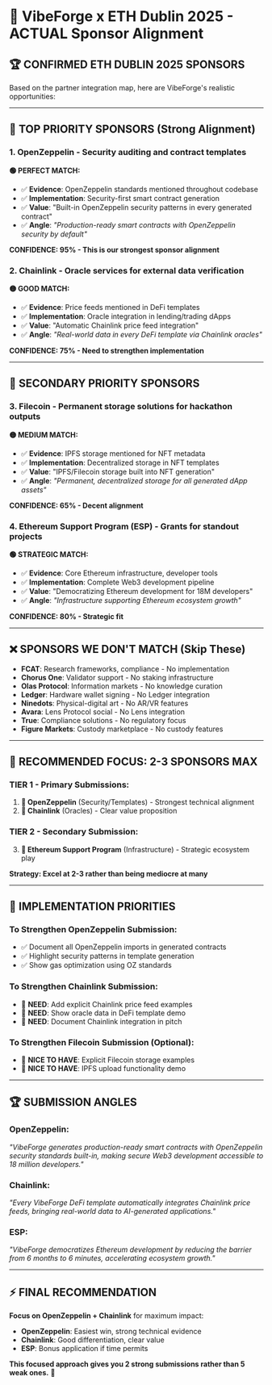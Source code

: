 # 🎯 VibeForge x ETH Dublin 2025 - ACTUAL Sponsor Alignment

## 🏆 **CONFIRMED ETH DUBLIN 2025 SPONSORS**

Based on the partner integration map, here are VibeForge's realistic opportunities:

---

## 🥇 **TOP PRIORITY SPONSORS (Strong Alignment)**

### **1. OpenZeppelin - Security auditing and contract templates**
**🟢 PERFECT MATCH:**
- ✅ **Evidence**: OpenZeppelin standards mentioned throughout codebase
- ✅ **Implementation**: Security-first smart contract generation
- ✅ **Value**: "Built-in OpenZeppelin security patterns in every generated contract"
- ✅ **Angle**: *"Production-ready smart contracts with OpenZeppelin security by default"*

**CONFIDENCE: 95% - This is our strongest sponsor alignment**

### **2. Chainlink - Oracle services for external data verification**
**🟡 GOOD MATCH:**
- ✅ **Evidence**: Price feeds mentioned in DeFi templates
- ✅ **Implementation**: Oracle integration in lending/trading dApps
- ✅ **Value**: "Automatic Chainlink price feed integration"
- ✅ **Angle**: *"Real-world data in every DeFi template via Chainlink oracles"*

**CONFIDENCE: 75% - Need to strengthen implementation**

---

## 🥈 **SECONDARY PRIORITY SPONSORS**

### **3. Filecoin - Permanent storage solutions for hackathon outputs**
**🟡 MEDIUM MATCH:**
- ✅ **Evidence**: IPFS storage mentioned for NFT metadata
- ✅ **Implementation**: Decentralized storage in NFT templates
- ✅ **Value**: "IPFS/Filecoin storage built into NFT generation"
- ✅ **Angle**: *"Permanent, decentralized storage for all generated dApp assets"*

**CONFIDENCE: 65% - Decent alignment**

### **4. Ethereum Support Program (ESP) - Grants for standout projects**
**🟢 STRATEGIC MATCH:**
- ✅ **Evidence**: Core Ethereum infrastructure, developer tools
- ✅ **Implementation**: Complete Web3 development pipeline
- ✅ **Value**: "Democratizing Ethereum development for 18M developers"
- ✅ **Angle**: *"Infrastructure supporting Ethereum ecosystem growth"*

**CONFIDENCE: 80% - Strategic fit**

---

## ❌ **SPONSORS WE DON'T MATCH (Skip These)**

- **FCAT**: Research frameworks, compliance - No implementation
- **Chorus One**: Validator support - No staking infrastructure
- **Olas Protocol**: Information markets - No knowledge curation
- **Ledger**: Hardware wallet signing - No Ledger integration
- **Ninedots**: Physical-digital art - No AR/VR features
- **Avara**: Lens Protocol social - No Lens integration
- **True**: Compliance solutions - No regulatory focus
- **Figure Markets**: Custody marketplace - No custody features

---

## 🎯 **RECOMMENDED FOCUS: 2-3 SPONSORS MAX**

### **TIER 1 - Primary Submissions:**
1. **🥇 OpenZeppelin** (Security/Templates) - Strongest technical alignment
2. **🥈 Chainlink** (Oracles) - Clear value proposition

### **TIER 2 - Secondary Submission:**
3. **🥉 Ethereum Support Program** (Infrastructure) - Strategic ecosystem play

**Strategy: Excel at 2-3 rather than being mediocre at many**

---

## 🚀 **IMPLEMENTATION PRIORITIES**

### **To Strengthen OpenZeppelin Submission:**
- ✅ Document all OpenZeppelin imports in generated contracts
- ✅ Highlight security patterns in template generation
- ✅ Show gas optimization using OZ standards

### **To Strengthen Chainlink Submission:**
- 🔧 **NEED**: Add explicit Chainlink price feed examples
- 🔧 **NEED**: Show oracle data in DeFi template demo
- 🔧 **NEED**: Document Chainlink integration in pitch

### **To Strengthen Filecoin Submission (Optional):**
- 🔧 **NICE TO HAVE**: Explicit Filecoin storage examples
- 🔧 **NICE TO HAVE**: IPFS upload functionality demo

---

## 🏆 **SUBMISSION ANGLES**

### **OpenZeppelin:**
*"VibeForge generates production-ready smart contracts with OpenZeppelin security standards built-in, making secure Web3 development accessible to 18 million developers."*

### **Chainlink:**
*"Every VibeForge DeFi template automatically integrates Chainlink price feeds, bringing real-world data to AI-generated applications."*

### **ESP:**
*"VibeForge democratizes Ethereum development by reducing the barrier from 6 months to 6 minutes, accelerating ecosystem growth."*

---

## ⚡ **FINAL RECOMMENDATION**

**Focus on OpenZeppelin + Chainlink** for maximum impact:
- **OpenZeppelin**: Easiest win, strong technical evidence
- **Chainlink**: Good differentiation, clear value
- **ESP**: Bonus application if time permits

**This focused approach gives you 2 strong submissions rather than 5 weak ones.** 🎯 